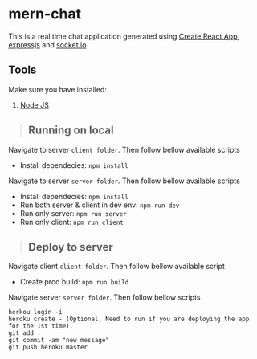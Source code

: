 # mern-chat

This is a real time chat application generated using [Create React App](https://reactjs.org/docs/create-a-new-react-app.html), [expressjs](https://expressjs.com/) and [socket.io](https://socket.io/)

## Tools
Make sure you have installed:

1. [Node JS](https://nodejs.org/en/)


> ## Running on local

Navigate to server `client folder`. Then follow bellow available scripts

- Install dependecies: `npm install`

Navigate to server `server folder`. Then follow bellow available scripts

- Install dependecies: `npm install`
- Run both server & client in dev env:  `npm run dev`
- Run only server: `npm run server`
- Run only client: `npm run client`

> ## Deploy to server

Navigate client `client folder`. Then follow bellow available script

- Create prod build: `npm run build`

Navigate server `server folder`. Then follow bellow scripts

```
herkou login -i
heroku create - (Optional, Need to run if you are deploying the app for the 1st time).
git add .
git commit -am "new message"
git push heroku master 
```